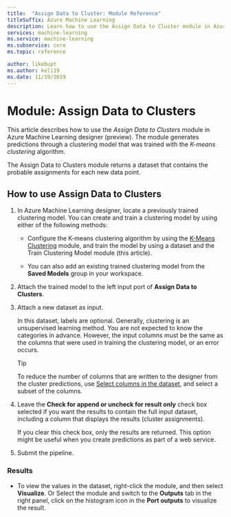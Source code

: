 ```yaml
---
title:  "Assign Data to Cluster: Module Reference"
titleSuffix: Azure Machine Learning
description: Learn how to use the Assign Data to Cluster module in Azure Machine Learning to score clustering model.  
services: machine-learning
ms.service: machine-learning
ms.subservice: core
ms.topic: reference

author: likebupt
ms.author: keli19
ms.date: 11/19/2019
---
```

# Module: Assign Data to Clusters

This article describes how to use the *Assign Data to Clusters* module in Azure Machine Learning designer (preview). The module generates predictions through a clustering model that was trained with the *K-means clustering* algorithm.

The Assign Data to Clusters module returns a dataset that contains the probable assignments for each new data point. 

## How to use Assign Data to Clusters
  
1. In Azure Machine Learning designer, locate a previously trained clustering model. You can create and train a clustering model by using either of the following methods:  
  
    - Configure the K-means clustering algorithm by using the [K-Means Clustering](k-means-clustering.md) module, and train the model by using a dataset and the Train Clustering Model module (this article).  
  
    - You can also add an existing trained clustering model from the **Saved Models** group in your workspace.

2. Attach the trained model to the left input port of **Assign Data to Clusters**.  

3. Attach a new dataset as input. 

   In this dataset, labels are optional. Generally, clustering is an unsupervised learning method. You are not expected to know the categories in advance. However, the input columns must be the same as the columns that were used in training the clustering model, or an error occurs.

    > [!TIP]
    > To reduce the number of columns that are written to the designer from the cluster predictions, use [Select columns in the dataset](select-columns-in-dataset.md), and select a subset of the columns. 
    
4. Leave the **Check for append or uncheck for result only** check box selected if you want the results to contain the full input dataset, including a column that displays the results (cluster assignments).
  
    If you clear this check box, only the results are returned. This option might be useful when you create predictions as part of a web service.
  
5.  Submit the pipeline.  
  
### Results

+  To view the values in the dataset, right-click the module, and then select **Visualize**. Or Select the module and switch to the **Outputs** tab in the right panel, click on the histogram icon in the **Port outputs** to visualize the result.

